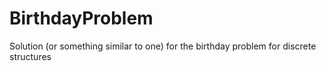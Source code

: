 # BirthdayProblem
Solution (or something similar to one) for the birthday problem for discrete structures
